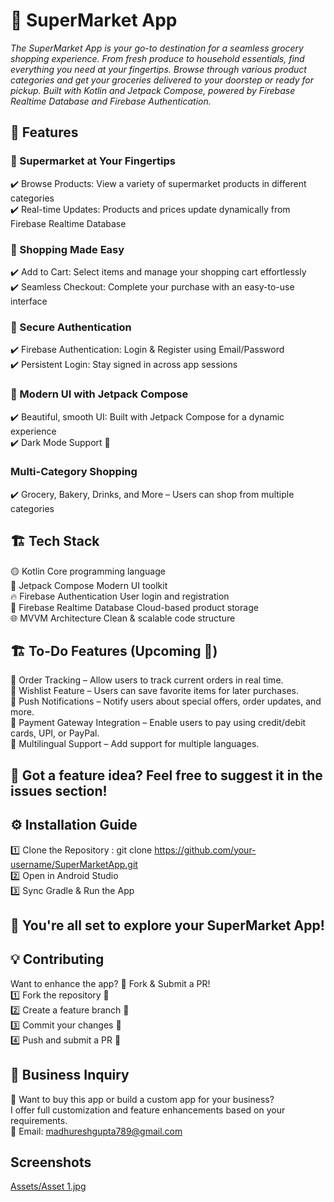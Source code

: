# 🛒 SuperMarket App
_The SuperMarket App is your go-to destination for a seamless grocery shopping experience. From fresh produce to household essentials, find everything you need at your fingertips. Browse through various product categories and get your groceries delivered to your doorstep or ready for pickup. Built with Kotlin and Jetpack Compose, powered by Firebase Realtime Database and Firebase Authentication._

## 🚀 Features
### 🏪 Supermarket at Your Fingertips
✔️ Browse Products: View a variety of supermarket products in different categories <br />
✔️ Real-time Updates: Products and prices update dynamically from Firebase Realtime Database<br />

### 🛒 Shopping Made Easy
✔️ Add to Cart: Select items and manage your shopping cart effortlessly <br />
✔️ Seamless Checkout: Complete your purchase with an easy-to-use interface <br />

### 🔐 Secure Authentication
✔️ Firebase Authentication: Login & Register using Email/Password <br />
✔️ Persistent Login: Stay signed in across app sessions <br />

### 🎨 Modern UI with Jetpack Compose <br />
✔️ Beautiful, smooth UI: Built with Jetpack Compose for a dynamic experience<br />
✔️ Dark Mode Support 🌙

 ### Multi-Category Shopping
✔️ Grocery, Bakery, Drinks, and More – Users can shop from multiple categories<br />


## 🏗️ Tech Stack
🟡 Kotlin	Core programming language <br />
🎨 Jetpack Compose	Modern UI toolkit<br />
🔥 Firebase Authentication	User login and registration<br />
💾 Firebase Realtime Database	Cloud-based product storage<br />
🌐 MVVM Architecture	Clean & scalable code structure<br />

## 🏗️ To-Do Features (Upcoming 🚀)
🔲 Order Tracking – Allow users to track current orders in real time.<br />
🔲 Wishlist Feature – Users can save favorite items for later purchases.<br />
🔲 Push Notifications – Notify users about special offers, order updates, and more.<br />
🔲 Payment Gateway Integration – Enable users to pay using credit/debit cards, UPI, or PayPal.<br />
🔲 Multilingual Support – Add support for multiple languages.<br />

## 📌 Got a feature idea? Feel free to suggest it in the issues section!

## ⚙️ Installation Guide
1️⃣ Clone the Repository : git clone https://github.com/your-username/SuperMarketApp.git <br />
2️⃣ Open in Android Studio <br />
3️⃣ Sync Gradle & Run the App <br />

## 🚀 You're all set to explore your SuperMarket App!

## 💡 Contributing
Want to enhance the app? 🎯 Fork & Submit a PR! <br />
1️⃣ Fork the repository 🍴<br />
2️⃣ Create a feature branch 🌿<br />
3️⃣ Commit your changes 🎯<br />
4️⃣ Push and submit a PR 🚀

## 🤝 Business Inquiry
🎯 Want to buy this app or build a custom app for your business? <br />
I offer full customization and feature enhancements based on your requirements.<br />
📧 Email: madhureshgupta789@gmail.com


## Screenshots

[Assets/Asset 1.jpg](https://github.com/CoderMadhuresh/SuperMarket/blob/9f8ca95759daa29033def4bf2193a5d4de2412c0/Assets/Asset%201.jpg)
